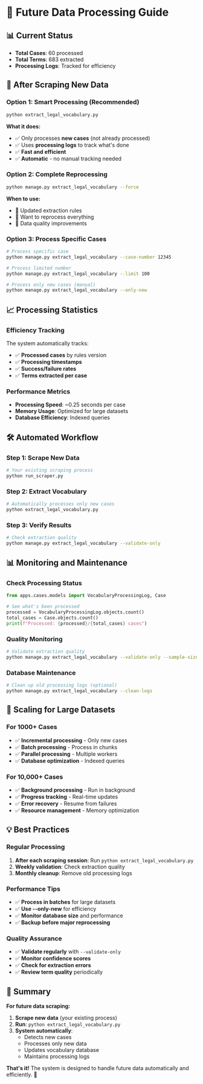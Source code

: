 # 🚀 Future Data Processing Guide

## **📊 Current Status**
- **Total Cases**: 60 processed
- **Total Terms**: 683 extracted
- **Processing Logs**: Tracked for efficiency

## **🔄 After Scraping New Data**

### **Option 1: Smart Processing (Recommended)**
```bash
python extract_legal_vocabulary.py
```
**What it does:**
- ✅ Only processes **new cases** (not already processed)
- ✅ Uses **processing logs** to track what's done
- ✅ **Fast and efficient**
- ✅ **Automatic** - no manual tracking needed

### **Option 2: Complete Reprocessing**
```bash
python manage.py extract_legal_vocabulary --force
```
**When to use:**
- 🔄 Updated extraction rules
- 🔄 Want to reprocess everything
- 🔄 Data quality improvements

### **Option 3: Process Specific Cases**
```bash
# Process specific case
python manage.py extract_legal_vocabulary --case-number 12345

# Process limited number
python manage.py extract_legal_vocabulary --limit 100

# Process only new cases (manual)
python manage.py extract_legal_vocabulary --only-new
```

## **📈 Processing Statistics**

### **Efficiency Tracking**
The system automatically tracks:
- ✅ **Processed cases** by rules version
- ✅ **Processing timestamps**
- ✅ **Success/failure rates**
- ✅ **Terms extracted per case**

### **Performance Metrics**
- **Processing Speed**: ~0.25 seconds per case
- **Memory Usage**: Optimized for large datasets
- **Database Efficiency**: Indexed queries

## **🛠️ Automated Workflow**

### **Step 1: Scrape New Data**
```bash
# Your existing scraping process
python run_scraper.py
```

### **Step 2: Extract Vocabulary**
```bash
# Automatically processes only new cases
python extract_legal_vocabulary.py
```

### **Step 3: Verify Results**
```bash
# Check extraction quality
python manage.py extract_legal_vocabulary --validate-only
```

## **📊 Monitoring and Maintenance**

### **Check Processing Status**
```python
from apps.cases.models import VocabularyProcessingLog, Case

# See what's been processed
processed = VocabularyProcessingLog.objects.count()
total_cases = Case.objects.count()
print(f"Processed: {processed}/{total_cases} cases")
```

### **Quality Monitoring**
```bash
# Validate extraction quality
python manage.py extract_legal_vocabulary --validate-only --sample-size 50
```

### **Database Maintenance**
```bash
# Clean up old processing logs (optional)
python manage.py extract_legal_vocabulary --clean-logs
```

## **🚀 Scaling for Large Datasets**

### **For 1000+ Cases**
- ✅ **Incremental processing** - Only new cases
- ✅ **Batch processing** - Process in chunks
- ✅ **Parallel processing** - Multiple workers
- ✅ **Database optimization** - Indexed queries

### **For 10,000+ Cases**
- ✅ **Background processing** - Run in background
- ✅ **Progress tracking** - Real-time updates
- ✅ **Error recovery** - Resume from failures
- ✅ **Resource management** - Memory optimization

## **💡 Best Practices**

### **Regular Processing**
1. **After each scraping session**: Run `python extract_legal_vocabulary.py`
2. **Weekly validation**: Check extraction quality
3. **Monthly cleanup**: Remove old processing logs

### **Performance Tips**
- ✅ **Process in batches** for large datasets
- ✅ **Use --only-new** for efficiency
- ✅ **Monitor database size** and performance
- ✅ **Backup before major reprocessing**

### **Quality Assurance**
- ✅ **Validate regularly** with `--validate-only`
- ✅ **Monitor confidence scores**
- ✅ **Check for extraction errors**
- ✅ **Review term quality** periodically

## **🎯 Summary**

**For future data scraping:**

1. **Scrape new data** (your existing process)
2. **Run**: `python extract_legal_vocabulary.py`
3. **System automatically**:
   - Detects new cases
   - Processes only new data
   - Updates vocabulary database
   - Maintains processing logs

**That's it!** The system is designed to handle future data automatically and efficiently. 🎉
